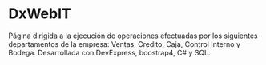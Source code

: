 # DxWebIT
Página dirigida a la ejecución de operaciones efectuadas por los siguientes departamentos de la empresa: Ventas, Credito, Caja, Control Interno y Bodega.
Desarrollada con DevExpress, boostrap4, C# y SQL.

